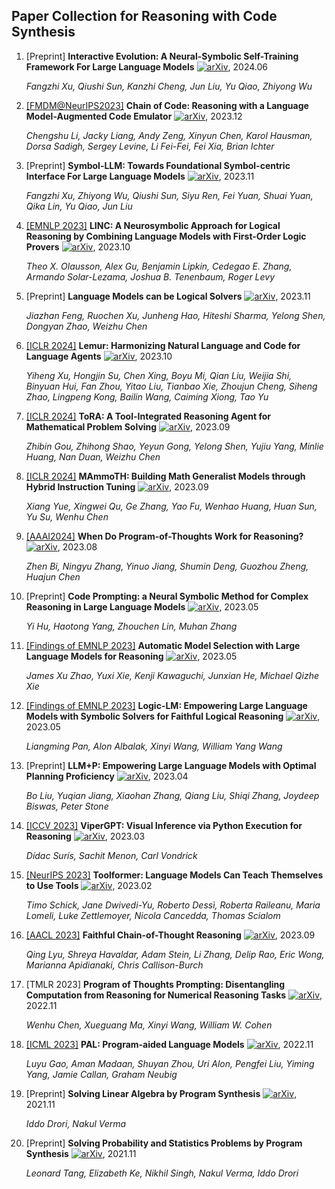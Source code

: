 ## Paper Collection for Reasoning with Code Synthesis

1. [Preprint] **Interactive Evolution: A Neural-Symbolic Self-Training Framework For Large Language Models** [![arXiv](https://img.shields.io/badge/arXiv-2406.11736-b31b1b.svg)](https://arxiv.org/abs/2406.11736), 2024.06

   *Fangzhi Xu, Qiushi Sun, Kanzhi Cheng, Jun Liu, Yu Qiao, Zhiyong Wu*

1. [[FMDM@NeurIPS2023]](https://openreview.net/pdf?id=tlRUbI0Yf3) **Chain of Code: Reasoning with a Language Model-Augmented Code Emulator** [![arXiv](https://img.shields.io/badge/arXiv-2312.04474-b31b1b.svg)](https://arxiv.org/abs/2312.04474), 2023.12

   *Chengshu Li, Jacky Liang, Andy Zeng, Xinyun Chen, Karol Hausman, Dorsa Sadigh, Sergey Levine, Li Fei-Fei, Fei Xia, Brian Ichter*


2. [Preprint] **Symbol-LLM: Towards Foundational Symbol-centric Interface For Large Language Models** [![arXiv](https://img.shields.io/badge/arXiv-2311.09278-b31b1b.svg)](https://arxiv.org/abs/2311.09278), 2023.11

   *Fangzhi Xu, Zhiyong Wu, Qiushi Sun, Siyu Ren, Fei Yuan, Shuai Yuan, Qika Lin, Yu Qiao, Jun Liu*


3. [[EMNLP 2023]](https://aclanthology.org/2023.emnlp-main.313.pdf) **LINC: A Neurosymbolic Approach for Logical Reasoning by Combining Language Models with First-Order Logic Provers** [![arXiv](https://img.shields.io/badge/arXiv-2310.15164-b31b1b.svg)](https://arxiv.org/abs/2310.15164), 2023.10

   *Theo X. Olausson, Alex Gu, Benjamin Lipkin, Cedegao E. Zhang, Armando Solar-Lezama, Joshua B. Tenenbaum, Roger Levy*


2. [Preprint] **Language Models can be Logical Solvers** [![arXiv](https://img.shields.io/badge/arXiv-2311.06158-b31b1b.svg)](https://arxiv.org/abs/2311.06158), 2023.11

   *Jiazhan Feng, Ruochen Xu, Junheng Hao, Hiteshi Sharma, Yelong Shen, Dongyan Zhao, Weizhu Chen*


3. [[ICLR 2024]](https://openreview.net/pdf?id=hNhwSmtXRh) **Lemur: Harmonizing Natural Language and Code for Language Agents** [![arXiv](https://img.shields.io/badge/arXiv-2310.06830-b31b1b.svg)](https://arxiv.org/abs/2310.06830), 2023.10

   *Yiheng Xu, Hongjin Su, Chen Xing, Boyu Mi, Qian Liu, Weijia Shi, Binyuan Hui, Fan Zhou, Yitao Liu, Tianbao Xie, Zhoujun Cheng, Siheng Zhao, Lingpeng Kong, Bailin Wang, Caiming Xiong, Tao Yu*


4. [[ICLR 2024]](https://openreview.net/pdf?id=Ep0TtjVoap) **ToRA: A Tool-Integrated Reasoning Agent for Mathematical Problem Solving** [![arXiv](https://img.shields.io/badge/arXiv-2309.17452-b31b1b.svg)](https://arxiv.org/abs/2309.17452), 2023.09

   *Zhibin Gou, Zhihong Shao, Yeyun Gong, Yelong Shen, Yujiu Yang, Minlie Huang, Nan Duan, Weizhu Chen*


5. [[ICLR 2024]](https://openreview.net/pdf?id=yLClGs770I) **MAmmoTH: Building Math Generalist Models through Hybrid Instruction Tuning** [![arXiv](https://img.shields.io/badge/arXiv-2309.05653-b31b1b.svg)](https://arxiv.org/abs/2309.05653), 2023.09

   *Xiang Yue, Xingwei Qu, Ge Zhang, Yao Fu, Wenhao Huang, Huan Sun, Yu Su, Wenhu Chen*

6. [[AAAI2024]](https://ojs.aaai.org/index.php/AAAI/article/view/29721) **When Do Program-of-Thoughts Work for Reasoning?** [![arXiv](https://img.shields.io/badge/arXiv-2308.15452-b31b1b.svg)](https://arxiv.org/abs/2308.15452), 2023.08

   *Zhen Bi, Ningyu Zhang, Yinuo Jiang, Shumin Deng, Guozhou Zheng, Huajun Chen*

7. [Preprint] **Code Prompting: a Neural Symbolic Method for Complex Reasoning in Large Language Models** [![arXiv](https://img.shields.io/badge/arXiv-2305.18507-b31b1b.svg)](https://arxiv.org/abs/2305.18507), 2023.05

   *Yi Hu, Haotong Yang, Zhouchen Lin, Muhan Zhang*


3. [[Findings of EMNLP 2023]](https://aclanthology.org/2023.findings-emnlp.55.pdf) **Automatic Model Selection with Large Language Models for Reasoning** [![arXiv](https://img.shields.io/badge/arXiv-2305.14333-b31b1b.svg)](https://arxiv.org/abs/2305.14333), 2023.05

   *James Xu Zhao, Yuxi Xie, Kenji Kawaguchi, Junxian He, Michael Qizhe Xie*


3. [[Findings of EMNLP 2023]](https://aclanthology.org/2023.findings-emnlp.248.pdf) **Logic-LM: Empowering Large Language Models with Symbolic Solvers for Faithful Logical Reasoning** [![arXiv](https://img.shields.io/badge/arXiv-2305.12295-b31b1b.svg)](https://arxiv.org/abs/2305.12295), 2023.05

   *Liangming Pan, Alon Albalak, Xinyi Wang, William Yang Wang*


4. [Preprint] **LLM+P: Empowering Large Language Models with Optimal Planning Proficiency** [![arXiv](https://img.shields.io/badge/arXiv-2304.11477-b31b1b.svg)](https://arxiv.org/abs/2304.11477), 2023.04

   *Bo Liu, Yuqian Jiang, Xiaohan Zhang, Qiang Liu, Shiqi Zhang, Joydeep Biswas, Peter Stone*


5. [[ICCV 2023]](https://openaccess.thecvf.com/content/ICCV2023/papers/Suris_ViperGPT_Visual_Inference_via_Python_Execution_for_Reasoning_ICCV_2023_paper.pdf) **ViperGPT: Visual Inference via Python Execution for Reasoning** [![arXiv](https://img.shields.io/badge/arXiv-2303.08128-b31b1b.svg)](https://arxiv.org/abs/2303.08128), 2023.03

   *Dídac Surís, Sachit Menon, Carl Vondrick*


5. [[NeurIPS 2023]](https://openreview.net/pdf?id=Yacmpz84TH) **Toolformer: Language Models Can Teach Themselves to Use Tools** [![arXiv](https://img.shields.io/badge/arXiv-2302.04761-b31b1b.svg)](https://arxiv.org/abs/2302.04761), 2023.02

   *Timo Schick, Jane Dwivedi-Yu, Roberto Dessì, Roberta Raileanu, Maria Lomeli, Luke Zettlemoyer, Nicola Cancedda, Thomas Scialom*

3. [[AACL 2023]](https://aclanthology.org/2023.ijcnlp-main.20.pdf) **Faithful Chain-of-Thought Reasoning** [![arXiv](https://img.shields.io/badge/arXiv-2301.13379-b31b1b.svg)](https://arxiv.org/pdf/2301.13379.pdf), 2023.09

   *Qing Lyu, Shreya Havaldar, Adam Stein, Li Zhang, Delip Rao, Eric Wong, Marianna Apidianaki, Chris Callison-Burch*

3. [TMLR 2023] **Program of Thoughts Prompting: Disentangling Computation from Reasoning for Numerical Reasoning Tasks** [![arXiv](https://img.shields.io/badge/arXiv-2211.12588-b31b1b.svg)](https://arxiv.org/abs/2211.12588), 2022.11

   *Wenhu Chen, Xueguang Ma, Xinyi Wang, William W. Cohen*

2. [[ICML 2023]](https://proceedings.mlr.press/v202/gao23f/gao23f.pdf) **PAL: Program-aided Language Models** [![arXiv](https://img.shields.io/badge/arXiv-2211.10435-b31b1b.svg)](https://arxiv.org/abs/2211.10435), 2022.11

   *Luyu Gao, Aman Madaan, Shuyan Zhou, Uri Alon, Pengfei Liu, Yiming Yang, Jamie Callan, Graham Neubig*

3. [Preprint] **Solving Linear Algebra by Program Synthesis** [![arXiv](https://img.shields.io/badge/arXiv-2111.08171-b31b1b.svg)](https://arxiv.org/abs/2111.08171), 2021.11

   *Iddo Drori, Nakul Verma*

3. [Preprint] **Solving Probability and Statistics Problems by Program Synthesis** [![arXiv](https://img.shields.io/badge/arXiv-2111.08267-b31b1b.svg)](https://arxiv.org/abs/2111.08267), 2021.11

   *Leonard Tang, Elizabeth Ke, Nikhil Singh, Nakul Verma, Iddo Drori*
